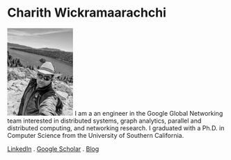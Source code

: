 
# Charith Wickramaarachchi

<img src="PXL_20210529_181354936.jpg" alt="hi" class="inline" width = "30%" height= "30%"/>
I am a an engineer in the Google Global Networking team interested in distributed systems, graph analytics, parallel and distributed computing, and networking research.
I graduated with a Ph.D. in Computer Science from the University of Southern California.

[LinkedIn](https://www.linkedin.com/in/charith-wickramaarachchi-43797218/) . [Google Scholar](https://scholar.google.com/citations?user=R84Xky0AAAAJ&hl=en) . [Blog](https://charithwiki.blogspot.com/)

